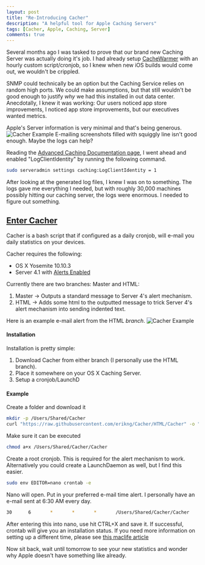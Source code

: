 ```yaml
---
layout: post
title: "Re-Introducing Cacher"
description: "A helpful tool for Apple Caching Servers"
tags: [Cacher, Apple, Caching, Server]
comments: true
---
```


Several months ago I was tasked to prove that our brand new Caching Server was actually doing it's job. I had already setup [CacheWarmer](http://blog.fraserhess.com/2014/12/introducing-cachewarmer.html) with an hourly custom script/cronjob, so I knew when new iOS builds would come out, we wouldn't be crippled.

SNMP could technically be an option but the Caching Service relies on random high ports. We could make assumptions, but that still wouldn't be good enough to justify _why_ we had this installed in out data center. Anecdotally, I knew it was working: Our users noticed app store improvements, I noticed app store improvements, but our executives wanted metrics.

Apple's Server information is very minimal and that's being generous.
![Cacher Example](http://erikng.github.io/screenshots/SoInformative.png)
E-mailing screenshots filled with squiggly line isn't good enough. Maybe the logs can help?

Reading the [Advanced Caching Documentation page](http://help.apple.com/serverapp/mac/4.0/#/apd5E1AD52E-012B-4A41-8F21-8E9EDA56583A), I went ahead and enabled "LogClientIdentity" by running the following command.

```bash
sudo serveradmin settings caching:LogClientIdentity = 1
```

After looking at the generated log files, I knew I was on to something. The logs gave me everything I needed, but with roughly 30,000 machines possibly hitting our caching server, the logs were enormous. I needed to figure out something.

## [Enter Cacher](https://github.com/erikng/Cacher)

Cacher is a bash script that if configured as a daily cronjob, will e-mail you daily statistics on your devices.

Cacher requires the following:

- OS X Yosemite 10.10.3
- Server 4.1 with [Alerts Enabled](http://krypted.com/mac-os-x/configure-alerts-in-os-x-yosemite-server/)

Currently there are two branches: Master and HTML:

1. Master -> Outputs a standard message to Server 4's alert mechanism.
2. HTML -> Adds some html to the outputted message to trick Server 4's alert mechanism into sending indented text.

Here is an example e-mail alert from the HTML _branch_.
![Cacher Example](http://erikng.github.io/screenshots/Cacher_Example.png)

#### Installation
Installation is pretty simple:

1. Download Cacher from either branch (I personally use the HTML branch).
2. Place it somewhere on your OS X Caching Server.
3. Setup a cronjob/LaunchD

#### Example
Create a folder and download it

```bash
mkdir -p /Users/Shared/Cacher
curl "https://raw.githubusercontent.com/erikng/Cacher/HTML/Cacher" -o "/Users/Shared/Cacher/Cacher"
```

Make sure it can be executed

```bash
chmod a+x /Users/Shared/Cacher/Cacher
```

Create a root cronjob. This is required for the alert mechanism to work. Alternatively you could create a LaunchDaemon as well, but I find this easier.

```bash
sudo env EDITOR=nano crontab -e
```

Nano will open. Put in your preferred e-mail time alert. I personally have an e-mail sent at 6:30 AM every day.

```bash
30      6       *       *       *       /Users/Shared/Cacher/Cacher
```

After entering this into nano, use hit CTRL+X and save it. If successful, crontab will give you an installation status. If you need more information on setting up a different time, please see [this maclife article](http://www.maclife.com/article/columns/terminal_101_creating_cron_jobs)

Now sit back, wait until tomorrow to see your new statistics and wonder why Apple doesn't have something like already.